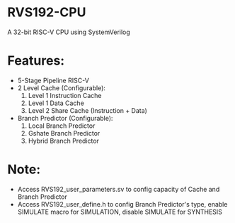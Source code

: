 # RVS192-CPU
A 32-bit RISC-V CPU using SystemVerilog
# Features:
* 5-Stage Pipeline RISC-V
* 2 Level Cache (Configurable):
  1)  Level 1 Instruction Cache
  2)  Level 1 Data Cache
  3)  Level 2 Share Cache (Instruction + Data)
* Branch Predictor (Configurable):
  1)  Local Branch Predictor
  2)  Gshate Branch Predictor
  3)  Hybrid Branch Predictor
# Note:   
* Access RVS192_user_parameters.sv to config capacity of
Cache and Branch Predictor
* Access RVS192_user_define.h to config Branch Predictor's type,
enable SIMULATE macro for SIMULATION, disable SIMULATE for SYNTHESIS
